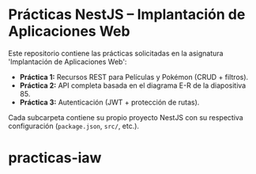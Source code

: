 # Prácticas NestJS – Implantación de Aplicaciones Web

Este repositorio contiene las prácticas solicitadas en la asignatura 'Implantación de Aplicaciones Web':

- **Práctica 1:** Recursos REST para Películas y Pokémon (CRUD + filtros).
- **Práctica 2:** API completa basada en el diagrama E-R de la diapositiva 85.
- **Práctica 3:** Autenticación (JWT + protección de rutas).

Cada subcarpeta contiene su propio proyecto NestJS con su respectiva configuración (`package.json`, `src/`, etc.).
# practicas-iaw
